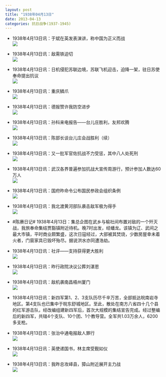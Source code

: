 ```yaml
---
layout: post
title: "1938年04月13日"
date: 2013-04-13
categories: 抗日战争(1937-1945)
---
```


<meta name="referrer" content="no-referrer" />

- 1938年4月13日讯：于斌在英发表演讲，称中国为正义而战 <br/><img src="https://ww2.sinaimg.cn/large/aca367d8jw1e3oe2y1s8ej.jpg" />

- 1938年4月13日讯：敌需铁迫切 <br/><img src="https://ww2.sinaimg.cn/large/aca367d8jw1e3occi6rxvj.jpg" />

- 1938年4月13日讯：日机侵犯苏联边境，苏联飞机迎击，迫降一架，驻日苏使奉命提出抗议 <br/><img src="https://ww3.sinaimg.cn/large/aca367d8jw1e3oam511dgj.jpg" />

- 1938年4月13日讯：重庆鳞爪 <br/><img src="https://ww1.sinaimg.cn/large/aca367d8jw1e3o8vmhl8oj.jpg" />

- 1938年4月13日讯：德报赞许我防空进步 <br/><img src="https://ww3.sinaimg.cn/large/aca367d8jw1e3o7567qw0j.jpg" />

- 1938年4月13日讯：孙科来电报告——台儿庄胜利，友邦欢腾 <br/><img src="https://ww3.sinaimg.cn/large/aca367d8jw1e3o5ekh1nzj.jpg" />

- 1938年4月13日讯：陈部长谈台儿庄会战胜利（续） <br/><img src="https://ww2.sinaimg.cn/large/aca367d8jw1e3o3o4khfoj.jpg" />

- 1938年4月13日讯：又一批军官佐抗战不力受惩，其中八人处死刑 <br/><img src="https://ww1.sinaimg.cn/large/aca367d8jw1e3o1xpq264j.jpg" />

- 1938年4月13日讯：武汉各界普遍参加抗战大宣传周游行，预计参加人数达60万人 <br/><img src="https://ww2.sinaimg.cn/large/aca367d8jw1e3o07a1qisj.jpg" />

- 1938年4月13日讯：国府昨命令公布国民参政会组织条例 <br/><img src="https://ww3.sinaimg.cn/large/aca367d8jw1e3nwqetmsgj.jpg" />

- 1938年4月13日讯：我北渡黄河部队袭击敌军极为得手 <br/><img src="https://ww2.sinaimg.cn/large/aca367d8jw1e3nv01579zj.jpg" />

- #陈赓日记# 1938年4月13日：集总企图在武乡与榆社间布置对敌的一个歼灭战，我旅奉命集结贾豁镇附近待机。晚7时出发，经蟠龙。该镇为辽、武间之最大市镇，平时商业颇繁盛，这次日寇经过，大部被其焚烧，少数房屋幸未着火者，门窗家具已毁坏殆尽。据说洪水亦同遭浩劫。 

- 1938年4月13日讯：社评——支持获得更大胜利 <br/><img src="https://ww2.sinaimg.cn/large/aca367d8jw1e3nt9l67vej.jpg" />

- 1938年4月13日讯：昨行政院决议公葬刘湛恩 <br/><img src="https://ww2.sinaimg.cn/large/aca367d8jw1e3nrj5rvn6j.jpg" />

- 1938年4月13日讯：敌机袭南昌梧州厦门 <br/><img src="https://ww3.sinaimg.cn/large/aca367d8jw1e3npst9p95j.jpg" />

- 1938年4月13日讯：新四军第1、2、3支队历尽千辛万苦，全部抵达皖南岩寺地区。第4支队也已集中于皖东舒城地区。至此，散处在南方八省四十几个县的红军游击队，经改编组建新四军后，首次大规模的集结宣告完成。经过整编后的新四军，共辖4个支队、10个团、1个教导营。全军共1.03万余人，6200多支枪。 

- 1938年4月13日讯：张治中通电报敌人罪行 <br/><img src="https://ww3.sinaimg.cn/large/aca367d8jw1e3no2hrvrsj.jpg" />

- 1938年4月13日讯：英使递国书，林主席受觐如仪 <br/><img src="https://ww1.sinaimg.cn/large/aca367d8jw1e3nmbvrajkj.jpg" />

- 1938年4月13日讯：我昨总攻峄县，獐山附近展开主力战 <br/><img src="https://ww3.sinaimg.cn/large/aca367d8jw1e3nkleu5guj.jpg" />

